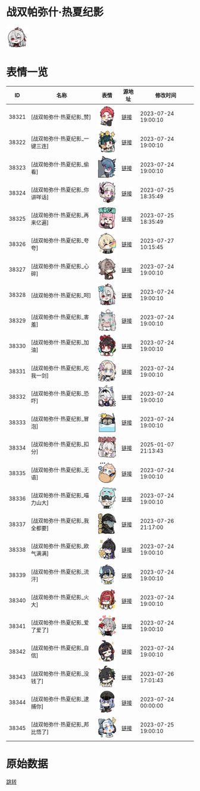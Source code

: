 # 战双帕弥什·热夏纪影

<img src="./cover.png" height="60" alt="cover" />

# 表情一览

|ID|名称|表情|源地址|修改时间|
|----|----|----|----|----|
|38321|[战双帕弥什·热夏纪影_赞]|<img src="./pic/038321_%5B战双帕弥什·热夏纪影_赞%5D.png" height="60" alt="赞"/>|[链接](https://i0.hdslb.com/bfs/garb/06cf23f4829f6844126c79959deb7aabb3bed51f.png)|2023-07-24 19:00:10|
|38322|[战双帕弥什·热夏纪影_一键三连]|<img src="./pic/038322_%5B战双帕弥什·热夏纪影_一键三连%5D.png" height="60" alt="一键三连"/>|[链接](https://i0.hdslb.com/bfs/garb/574b98a0d933981f01a661bed3aca15096f86ed7.png)|2023-07-24 19:00:10|
|38323|[战双帕弥什·热夏纪影_偷看]|<img src="./pic/038323_%5B战双帕弥什·热夏纪影_偷看%5D.png" height="60" alt="偷看"/>|[链接](https://i0.hdslb.com/bfs/garb/08fba038c6ccaf57e7dc95b2c99e4b6f51b518e1.png)|2023-07-24 19:00:10|
|38324|[战双帕弥什·热夏纪影_你讲咩话]|<img src="./pic/038324_%5B战双帕弥什·热夏纪影_你讲咩话%5D.png" height="60" alt="你讲咩话"/>|[链接](https://i0.hdslb.com/bfs/garb/ae42deec327374273088866bc8f3b343b440f862.png)|2023-07-25 18:35:49|
|38325|[战双帕弥什·热夏纪影_再来亿遍]|<img src="./pic/038325_%5B战双帕弥什·热夏纪影_再来亿遍%5D.png" height="60" alt="再来亿遍"/>|[链接](https://i0.hdslb.com/bfs/garb/5ed4e2545b1b0317c031d7efa059aefcd657326f.png)|2023-07-25 18:35:49|
|38326|[战双帕弥什·热夏纪影_夸夸]|<img src="./pic/038326_%5B战双帕弥什·热夏纪影_夸夸%5D.png" height="60" alt="夸夸"/>|[链接](https://i0.hdslb.com/bfs/garb/92f39cea7034a22620936798c83dfb70cc03b62b.png)|2023-07-27 10:15:45|
|38327|[战双帕弥什·热夏纪影_心碎]|<img src="./pic/038327_%5B战双帕弥什·热夏纪影_心碎%5D.png" height="60" alt="心碎"/>|[链接](https://i0.hdslb.com/bfs/garb/cb0c49f9443546b9d3e6fef8b65344abd17987ce.png)|2023-07-24 19:00:10|
|38328|[战双帕弥什·热夏纪影_呵]|<img src="./pic/038328_%5B战双帕弥什·热夏纪影_呵%5D.png" height="60" alt="呵"/>|[链接](https://i0.hdslb.com/bfs/garb/38afeb386d88caae3d0c7b18c3341a0520ab4742.png)|2023-07-24 19:00:10|
|38329|[战双帕弥什·热夏纪影_害羞]|<img src="./pic/038329_%5B战双帕弥什·热夏纪影_害羞%5D.png" height="60" alt="害羞"/>|[链接](https://i0.hdslb.com/bfs/garb/3e98c05229909fdf6b0398785be291906a54312a.png)|2023-07-24 19:00:10|
|38330|[战双帕弥什·热夏纪影_加油]|<img src="./pic/038330_%5B战双帕弥什·热夏纪影_加油%5D.png" height="60" alt="加油"/>|[链接](https://i0.hdslb.com/bfs/garb/8c33e6ecce2cd632098a15426f5ab935ee86c5e4.png)|2023-07-24 19:00:10|
|38331|[战双帕弥什·热夏纪影_吃我一剑]|<img src="./pic/038331_%5B战双帕弥什·热夏纪影_吃我一剑%5D.png" height="60" alt="吃我一剑"/>|[链接](https://i0.hdslb.com/bfs/garb/f295172aada1629ebd7ef3baf77aa5bde5134d4e.png)|2023-07-24 19:00:10|
|38332|[战双帕弥什·热夏纪影_恐吓]|<img src="./pic/038332_%5B战双帕弥什·热夏纪影_恐吓%5D.png" height="60" alt="恐吓"/>|[链接](https://i0.hdslb.com/bfs/garb/be572972a362c70b034d8bf5eb220e6acf203327.png)|2023-07-24 19:00:10|
|38333|[战双帕弥什·热夏纪影_冒泡]|<img src="./pic/038333_%5B战双帕弥什·热夏纪影_冒泡%5D.png" height="60" alt="冒泡"/>|[链接](https://i0.hdslb.com/bfs/garb/9f2c6fe0ae965b5855ffe2e1dc02a4adbfe956d1.png)|2023-07-24 19:00:10|
|38334|[战双帕弥什·热夏纪影_扣分]|<img src="./pic/038334_%5B战双帕弥什·热夏纪影_扣分%5D.png" height="60" alt="扣分"/>|[链接](https://i0.hdslb.com/bfs/garb/1962f486c099a1f8602afe2efedb7c36a029e52d.png)|2025-01-07 21:13:43|
|38335|[战双帕弥什·热夏纪影_无语]|<img src="./pic/038335_%5B战双帕弥什·热夏纪影_无语%5D.png" height="60" alt="无语"/>|[链接](https://i0.hdslb.com/bfs/garb/9a2d2a860a116466dc3894bfbeff12874cba60cb.png)|2023-07-24 19:00:10|
|38336|[战双帕弥什·热夏纪影_喵力山大]|<img src="./pic/038336_%5B战双帕弥什·热夏纪影_喵力山大%5D.png" height="60" alt="喵力山大"/>|[链接](https://i0.hdslb.com/bfs/garb/bdd159273a3c4ece5564a497feb1635e8ff51572.png)|2023-07-24 19:00:10|
|38337|[战双帕弥什·热夏纪影_我全都要]|<img src="./pic/038337_%5B战双帕弥什·热夏纪影_我全都要%5D.png" height="60" alt="我全都要"/>|[链接](https://i0.hdslb.com/bfs/garb/eac502f78330d09d0e9c36f8129db10c863e3a39.png)|2023-07-26 21:17:00|
|38338|[战双帕弥什·热夏纪影_欧气满满]|<img src="./pic/038338_%5B战双帕弥什·热夏纪影_欧气满满%5D.png" height="60" alt="欧气满满"/>|[链接](https://i0.hdslb.com/bfs/garb/e0057509ec808d752e0bd57d0e86932df0a8fde1.png)|2023-07-24 19:00:10|
|38339|[战双帕弥什·热夏纪影_流汗]|<img src="./pic/038339_%5B战双帕弥什·热夏纪影_流汗%5D.png" height="60" alt="流汗"/>|[链接](https://i0.hdslb.com/bfs/garb/47b14782db38399cb9e00701925616ccc8305df1.png)|2023-07-24 19:00:10|
|38340|[战双帕弥什·热夏纪影_火大]|<img src="./pic/038340_%5B战双帕弥什·热夏纪影_火大%5D.png" height="60" alt="火大"/>|[链接](https://i0.hdslb.com/bfs/garb/6bfd06aa5655d015e32ee80bea6bc7523f4c8946.png)|2023-07-24 19:00:10|
|38341|[战双帕弥什·热夏纪影_爱了爱了]|<img src="./pic/038341_%5B战双帕弥什·热夏纪影_爱了爱了%5D.png" height="60" alt="爱了爱了"/>|[链接](https://i0.hdslb.com/bfs/garb/1f10c584735aafd68b68a033028920777218a348.png)|2023-07-24 19:00:10|
|38342|[战双帕弥什·热夏纪影_自信]|<img src="./pic/038342_%5B战双帕弥什·热夏纪影_自信%5D.png" height="60" alt="自信"/>|[链接](https://i0.hdslb.com/bfs/garb/fa9656af61a564de8e8cb319b79764e7b8c561eb.png)|2023-07-24 19:00:10|
|38343|[战双帕弥什·热夏纪影_没钱了]|<img src="./pic/038343_%5B战双帕弥什·热夏纪影_没钱了%5D.png" height="60" alt="没钱了"/>|[链接](https://i0.hdslb.com/bfs/garb/b3c5640dc03218c3b32b3cf18edb07d063ae5e64.png)|2023-07-26 17:01:43|
|38344|[战双帕弥什·热夏纪影_逮捕你]|<img src="./pic/038344_%5B战双帕弥什·热夏纪影_逮捕你%5D.png" height="60" alt="逮捕你"/>|[链接](https://i0.hdslb.com/bfs/garb/928a0adcd2b5543b0dcb8041bf680fb277b57d2e.png)|2023-07-24 00:00:00|
|38345|[战双帕弥什·热夏纪影_邦比悟了]|<img src="./pic/038345_%5B战双帕弥什·热夏纪影_邦比悟了%5D.png" height="60" alt="邦比悟了"/>|[链接](https://i0.hdslb.com/bfs/garb/f4ff1cb843f975094c5138c571085e419bc84717.png)|2023-07-25 19:00:10|

# 原始数据

[跳转](./raw.json)

